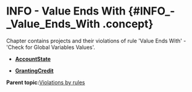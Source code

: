 # INFO - Value Ends With {#INFO_-_Value_Ends_With .concept}

Chapter contains projects and their violations of rule 'Value Ends With' - 'Check for Global Variables Values'.

-   **[AccountState](../../qa/rules/Value_Ends_With/violation2.md)**  

-   **[GrantingCredit](../../qa/rules/Value_Ends_With/violation1.md)**  


**Parent topic:**[Violations by rules](../../qa/common/violationsByRules.md)

